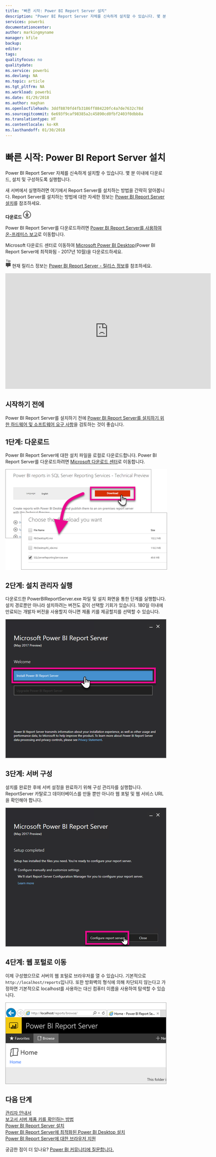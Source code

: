```yaml
---
title: "빠른 시작: Power BI Report Server 설치"
description: "Power BI Report Server 자체를 신속하게 설치할 수 있습니다. 몇 분 이내에 다운로드, 설치 및 구성하도록 실행합니다."
services: powerbi
documentationcenter: 
author: markingmyname
manager: kfile
backup: 
editor: 
tags: 
qualityfocus: no
qualitydate: 
ms.service: powerbi
ms.devlang: NA
ms.topic: article
ms.tgt_pltfrm: NA
ms.workload: powerbi
ms.date: 01/29/2018
ms.author: maghan
ms.openlocfilehash: 3ddf8870fd4fb3186ff884220fc4a7de7632c78d
ms.sourcegitcommit: 6e693f9caf98385a2c45890cd0fbf2403f0dbb8a
ms.translationtype: HT
ms.contentlocale: ko-KR
ms.lasthandoff: 01/30/2018
---
```

# <a name="quickstart-install-power-bi-report-server"></a>빠른 시작: Power BI Report Server 설치
Power BI Report Server 자체를 신속하게 설치할 수 있습니다. 몇 분 이내에 다운로드, 설치 및 구성하도록 실행합니다.

새 서버에서 실행하려면 여기에서 Report Server를 설치하는 방법을 간략히 알아봅니다. Report Server를 설치하는 방법에 대한 자세한 정보는 [Power BI Report Server 설치](install-report-server.md)를 참조하세요.

 **다운로드** ![다운로드](media/quickstart-install-report-server/download.png "다운로드")

Power BI Report Server를 다운로드하려면 [Power BI Report Server를 사용하여 온-프레미스 보고](https://powerbi.microsoft.com/report-server/)로 이동합니다. 

Microsoft 다운로드 센터로 이동하여 [Microsoft Power BI Desktop](https://go.microsoft.com/fwlink/?linkid=861076)(Power BI Report Server에 최적화됨 - 2017년 10월)을 다운로드하세요.

![팁](media/quickstart-install-report-server/fyi-tip.png "팁") 현재 릴리스 정보는 [Power BI Report Server - 릴리스 정보](release-notes.md)를 참조하세요.

<iframe width="640" height="360" src="https://www.youtube.com/embed/zacaEb9A4F0?showinfo=0" frameborder="0" allowfullscreen></iframe>

## <a name="before-you-begin"></a>시작하기 전에
Power BI Report Server를 설치하기 전에 [Power BI Report Server를 설치하기 위한 하드웨어 및 소프트웨어 요구 사항](system-requirements.md)을 검토하는 것이 좋습니다.

## <a name="step-1-download"></a>1단계: 다운로드
Power BI Report Server에 대한 설치 파일을 로컬로 다운로드합니다. Power BI Report Server를 다운로드하려면 [Microsoft 다운로드 센터](https://go.microsoft.com/fwlink/?linkid=839351)로 이동합니다.

![Power BI Report Server 다운로드](media/quickstart-install-report-server/download-pbireportserver.png)

## <a name="step-2-run-installer"></a>2단계: 설치 관리자 실행
다운로드한 PowerBIReportServer.exe 파일 및 설치 화면을 통한 단계를 실행합니다. 설치 경로뿐만 아니라 설치하려는 버전도 같이 선택할 기회가 있습니다. 180일 이내에 만료되는 개발자 버전을 사용할지 아니면 제품 키를 제공할지를 선택할 수 있습니다.

![Power BI Report Server 설치](media/quickstart-install-report-server/pbireportserver-install.png)

## <a name="step-3-configure-the-server"></a>3단계: 서버 구성
설치를 완료한 후에 서버 설정을 완료하기 위해 구성 관리자를 실행합니다. ReportServer 카탈로그 데이터베이스를 만들 뿐만 아니라 웹 포털 및 웹 서비스 URL을 확인해야 합니다.

![Power BI Report Server 구성](media/quickstart-install-report-server/pbireportserver-configure.png)

## <a name="step-4-browse-to-web-portal"></a>4단계: 웹 포털로 이동
이제 구성했으므로 서버의 웹 포털로 브라우저를 열 수 있습니다. 기본적으로 `http://localhost/reports`입니다. 또한 방화벽의 형식에 의해 차단되지 않는다고 가정하면 기본적으로 localhost를 사용하는 대신 컴퓨터 이름을 사용하여 탐색할 수 있습니다.

![Power BI Report Server 웹 포털](media/quickstart-install-report-server/web-portal.png)

## <a name="next-steps"></a>다음 단계
[관리자 안내서](admin-handbook-overview.md)  
[보고서 서버 제품 키를 확인하는 방법](find-product-key.md)  
[Power BI Report Server 설치](install-report-server.md)  
[Power BI Report Server에 최적화된 Power BI Desktop 설치](install-powerbi-desktop.md)  
[Power BI Report Server에 대한 브라우저 지원](browser-support.md)

궁금한 점이 더 있나요? [Power BI 커뮤니티에 질문합니다.](https://community.powerbi.com/)

